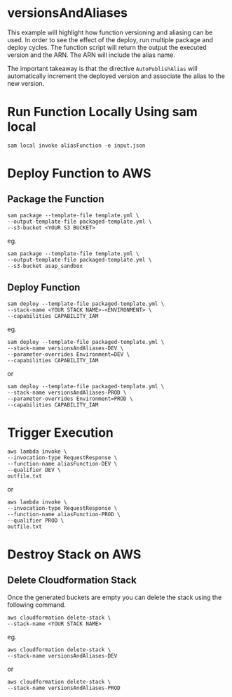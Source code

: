# versionsAndAliases

This example will highlight how function versioning and aliasing can be used.  In order to see the effect of the deploy, run multiple package and deploy cycles.  The function script will return the output the executed version and the ARN.  The ARN will include the alias name.

The important takeaway is that the directive `AutoPublishAlias` will automatically increment the deployed version and associate the alias to the new version.

# Run Function Locally Using sam local

```
sam local invoke aliasFunction -e input.json
```

# Deploy Function to AWS

## Package the Function

```
sam package --template-file template.yml \
--output-template-file packaged-template.yml \
--s3-bucket <YOUR S3 BUCKET>
```

eg.

```
sam package --template-file template.yml \
--output-template-file packaged-template.yml \
--s3-bucket asap_sandbox
```

## Deploy Function

```
sam deploy --template-file packaged-template.yml \
--stack-name <YOUR STACK NAME>-<ENVIRONMENT> \
--capabilities CAPABILITY_IAM
```

eg.

```
sam deploy --template-file packaged-template.yml \
--stack-name versionsAndAliases-DEV \
--parameter-overrides Environment=DEV \
--capabilities CAPABILITY_IAM
```

or 

```
sam deploy --template-file packaged-template.yml \
--stack-name versionsAndAliases-PROD \
--parameter-overrides Environment=PROD \
--capabilities CAPABILITY_IAM
```

# Trigger Execution

```
aws lambda invoke \
--invocation-type RequestResponse \
--function-name aliasFunction-DEV \
--qualifier DEV \
outfile.txt
```

or

```
aws lambda invoke \
--invocation-type RequestResponse \
--function-name aliasFunction-PROD \
--qualifier PROD \
outfile.txt
```

# Destroy Stack on AWS


## Delete Cloudformation Stack

Once the generated buckets are empty you can delete the stack using the following command.

```
aws cloudformation delete-stack \
--stack-name <YOUR STACK NAME>
```

eg.

```
aws cloudformation delete-stack \
--stack-name versionsAndAliases-DEV
```

or

```
aws cloudformation delete-stack \
--stack-name versionsAndAliases-PROD
```
